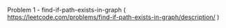 Problem 1 - find-if-path-exists-in-graph ( https://leetcode.com/problems/find-if-path-exists-in-graph/description/ )